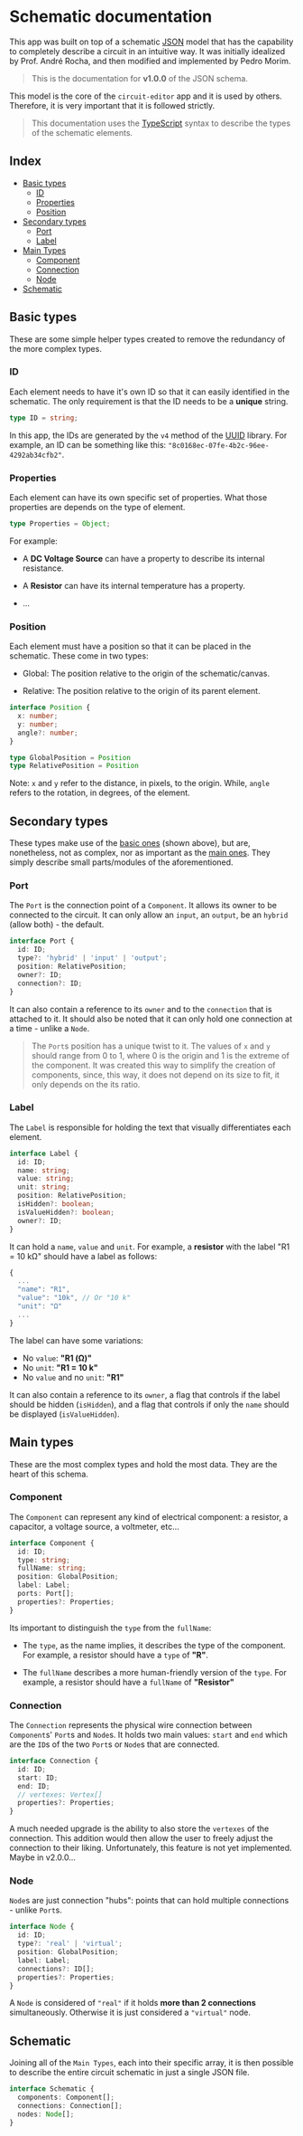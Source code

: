 # Schematic documentation

This app was built on top of a schematic [JSON](https://www.json.org/json-en.html) model that has the capability to completely describe a circuit in an intuitive way. It was initially idealized by Prof. André Rocha, and then modified and implemented by Pedro Morim.

> This is the documentation for **v1.0.0** of the JSON schema.

This model is the core of the `circuit-editor` app and it is used by others. Therefore, it is very important that it is followed strictly.

> This documentation uses the [TypeScript](https://www.typescriptlang.org/) syntax to describe the types of the schematic elements.

## Index

- [Basic types](#basic-types)
  - [ID](#id)
  - [Properties](#properties)
  - [Position](#position)
- [Secondary types](#secondary-types)
  - [Port](#port)
  - [Label](#label)
- [Main Types](#main-types)
  - [Component](#component)
  - [Connection](#connection)
  - [Node](#node)
- [Schematic](#schematic)

## Basic types

These are some simple helper types created to remove the redundancy of the more complex types.

### ID

Each element needs to have it's own ID so that it can easily identified in the schematic. The only requirement is that the ID needs to be a **unique** string.

```ts
type ID = string;
```

In this app, the IDs are generated by the `v4` method of the [UUID](https://www.npmjs.com/package/uuid) library. For example, an ID can be something like this:  `"8c0168ec-07fe-4b2c-96ee-4292ab34cfb2"`.

### Properties

Each element can have its own specific set of properties. What those properties are depends on the type of element.

```ts
type Properties = Object;
```

For example:

- A **DC Voltage Source** can have a property to describe its internal resistance.

- A **Resistor** can have its internal temperature has a property.

- ...

### Position

Each element must have a position so that it can be placed in the schematic. These come in two types:

- Global: The position relative to the origin of the schematic/canvas.

- Relative: The position relative to the origin of its parent element.

```ts
interface Position {
  x: number;
  y: number;
  angle?: number;
}

type GlobalPosition = Position
type RelativePosition = Position
```

Note: `x` and `y` refer to the distance, in pixels, to the origin. While, `angle` refers to the rotation, in degrees, of the element.

## Secondary types

These types make use of the [basic ones](#basic-types) (shown above), but are, nonetheless, not as complex, nor as important as the [main ones](#main-types). They simply describe small parts/modules of the aforementioned.

### Port

The `Port` is the connection point of a `Component`. It allows its owner to be connected to the circuit. It can only allow an `input`, an `output`, be an `hybrid` (allow both) - the default.

```ts
interface Port {
  id: ID;
  type?: 'hybrid' | 'input' | 'output';
  position: RelativePosition;
  owner?: ID;
  connection?: ID;
}
```

It can also contain a reference to its `owner` and to the `connection` that is attached to it. It should also be noted that it can only hold one connection at a time - unlike a `Node`.

> The `Port`s position has a unique twist to it. The values of `x` and `y` should range from 0 to 1, where 0 is the origin and 1 is the extreme of the component. It was created this way to simplify the creation of components, since, this way, it does not depend on its size to fit, it only depends on the its ratio.

### Label

The `Label` is responsible for holding the text that visually differentiates each element.

```ts
interface Label {
  id: ID;
  name: string;
  value: string;
  unit: string;
  position: RelativePosition;
  isHidden?: boolean;
  isValueHidden?: boolean;
  owner?: ID;
}
```

It can hold a `name`, `value` and `unit`. For example, a **resistor** with the label "R1 = 10 kΩ" should have a label as follows:

```js
{
  ...
  "name": "R1",
  "value": "10k", // Or "10 k"
  "unit": "Ω"
  ...
}
```

The label can have some variations:

- No `value`: **"R1 (Ω)"**
- No `unit`: **"R1 = 10 k"**
- No `value` and no `unit`: **"R1"**

It can also contain a reference to its `owner`, a flag that controls if the label should be hidden (`isHidden`), and a flag that controls if only the `name` should be displayed (`isValueHidden`).

## Main types

These are the most complex types and hold the most data. They are the heart of this schema.

### Component

The `Component` can represent any kind of electrical component: a resistor, a capacitor, a voltage source, a voltmeter, etc...

```ts
interface Component {
  id: ID;
  type: string;
  fullName: string;
  position: GlobalPosition;
  label: Label;
  ports: Port[];
  properties?: Properties;
}
```

Its important to distinguish the `type` from the `fullName`:

- The `type`, as the name implies, it describes the type of the component. For example, a resistor should have a `type` of **"R"**.

- The `fullName` describes a more human-friendly version of the `type`. For example, a resistor should have a `fullName` of **"Resistor"**

### Connection

The `Connection` represents the physical wire connection between `Component`s' `Port`s and `Node`s. It holds two main values: `start` and `end` which are the `ID`s of the two `Port`s or `Node`s that are connected.

```ts
interface Connection {
  id: ID;
  start: ID;
  end: ID;
  // vertexes: Vertex[]
  properties?: Properties;
}
```

A much needed upgrade is the ability to also store the `vertexes` of the connection. This addition would then allow the user to freely adjust the connection to their liking. Unfortunately, this feature is not yet implemented. Maybe in v2.0.0...

### Node

`Node`s are just connection "hubs": points that can hold multiple connections - unlike `Port`s.

```ts
interface Node {
  id: ID;
  type?: 'real' | 'virtual';
  position: GlobalPosition;
  label: Label;
  connections?: ID[];
  properties?: Properties;
}
```

A `Node` is considered of `"real"` if it holds **more than 2 connections** simultaneously. Otherwise it is just considered a `"virtual"` node.

## Schematic

Joining all of the `Main Types`, each into their specific array, it is then possible to describe the entire circuit schematic in just a single JSON file.

```ts
interface Schematic {
  components: Component[];
  connections: Connection[];
  nodes: Node[];
}
```
